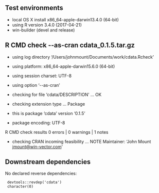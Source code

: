
## Test environments

* local OS X install x86_64-apple-darwin13.4.0 (64-bit)
* using R version 3.4.0 (2017-04-21)
* win-builder (devel and release)

## R CMD check --as-cran cdata_0.1.5.tar.gz 

* using log directory ‘/Users/johnmount/Documents/work/cdata.Rcheck’

* using platform: x86_64-apple-darwin15.6.0 (64-bit)
* using session charset: UTF-8
* using option ‘--as-cran’
* checking for file ‘cdata/DESCRIPTION’ ... OK
* checking extension type ... Package
* this is package ‘cdata’ version ‘0.1.5’
* package encoding: UTF-8


R CMD check results
0 errors | 0 warnings | 1 notes

* checking CRAN incoming feasibility ... NOTE
Maintainer: ‘John Mount <jmount@win-vector.com>’

## Downstream dependencies

No declared reverse dependencies:

     devtools::revdep('cdata')
     character(0)
